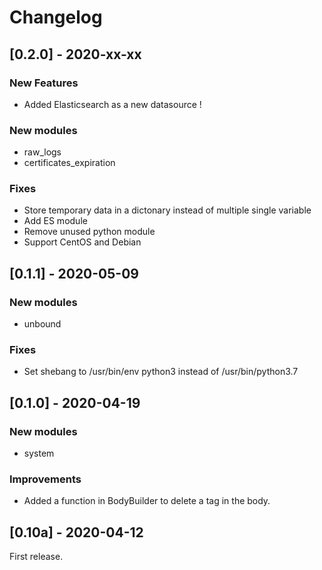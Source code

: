 # Changelog

## [0.2.0] - 2020-xx-xx
### New Features
- Added Elasticsearch as a new datasource !
### New modules
- raw_logs
- certificates_expiration
### Fixes
- Store temporary data in a dictonary instead of multiple single variable
- Add ES module
- Remove unused python module
- Support CentOS and Debian

## [0.1.1] - 2020-05-09
### New modules
- unbound
### Fixes
- Set shebang to /usr/bin/env python3 instead of /usr/bin/python3.7

## [0.1.0] - 2020-04-19
### New modules
- system
### Improvements
- Added a function in BodyBuilder to delete a tag in the body.

## [0.10a] - 2020-04-12
First release.

